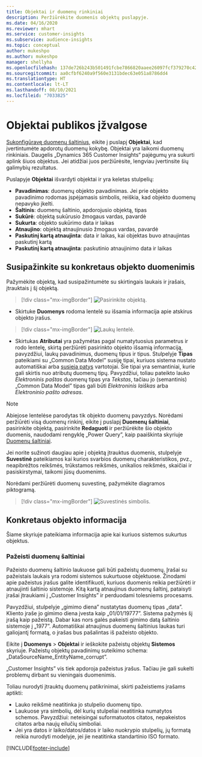 ```yaml
---
title: Objektai ir duomenų rinkiniai
description: Peržiūrėkite duomenis objektų puslapyje.
ms.date: 04/16/2020
ms.reviewer: mhart
ms.service: customer-insights
ms.subservice: audience-insights
ms.topic: conceptual
author: mukeshpo
ms.author: mukeshpo
manager: shellyha
ms.openlocfilehash: 137de726b243b501491fcbe7866820aaee26097fcf379270c423c277374ae9a4
ms.sourcegitcommit: aa0cfbf6240a9f560e3131bdec63e051a8786dd4
ms.translationtype: HT
ms.contentlocale: lt-LT
ms.lasthandoff: 08/10/2021
ms.locfileid: "7033825"
---
```

# <a name="entities-in-audience-insights"></a>Objektai publikos įžvalgose

[Sukonfigūravę duomenų šaltinius](data-sources.md), eikite į puslapį **Objektai**, kad įvertintumėte apdorotų duomenų kokybę. Objektai yra laikomi duomenų rinkiniais. Daugelis „Dynamics 365 Customer Insights“ pajėgumų yra sukurti aplink šiuos objektus. Jei atidžiai juos peržiūrėsite, lengviau įvertinsite šių galimybių rezultatus.

Puslapyje **Objektai** išvardyti objektai ir yra keletas stulpelių:

- **Pavadinimas**: duomenų objekto pavadinimas. Jei prie objekto pavadinimo rodomas įspėjamasis simbolis, reiškia, kad objekto duomenų nepavyko įkelti.
- **Šaltinis**: duomenų šaltinio, apdorojusio objektą, tipas
- **Sukūrė**: objektą sukūrusio žmogaus vardas, pavardė
- **Sukurta**: objekto sukūrimo data ir laikas
- **Atnaujino**: objektą atnaujinusio žmogaus vardas, pavardė
- **Paskutinį kartą atnaujinta**: data ir laikas, kai objektas buvo atnaujintas paskutinį kartą
- **Paskutinį kartą atnaujinta**: paskutinio atnaujinimo data ir laikas

## <a name="explore-a-specific-entitys-data"></a>Susipažinkite su konkretaus objekto duomenimis

Pažymėkite objektą, kad susipažintumėte su skirtingais laukais ir įrašais, įtrauktais į šį objektą.

> [!div class="mx-imgBorder"]
> ![Pasirinkite objektą.](media/data-manager-entities-data.png "Pasirinkti objektą")

- Skirtuke **Duomenys** rodoma lentelė su išsamia informacija apie atskirus objekto įrašus.

> [!div class="mx-imgBorder"]
> ![Laukų lentelė.](media/data-manager-entities-fields.PNG "Laukų lentelė")

- Skirtukas **Atributai** yra pažymėtas pagal numatytuosius parametrus ir rodo lentelę, skirtą peržiūrėti pasirinkto objekto išsamią informaciją, pavyzdžiui, laukų pavadinimus, duomenų tipus ir tipus. Stulpelyje **Tipas** pateikiami su „Common Data Model” susiję tipai, kuriuos sistema nustato automatiškai arba [susieja patys](map-entities.md) vartotojai. Šie tipai yra semantiniai, kurie gali skirtis nuo atributų duomenų tipų. Pavyzdžiui, toliau pateikto lauko *Elektroninis paštas* duomenų tipas yra *Tekstas*, tačiau jo (semantinis) „Common Data Model” tipas gali būti *Elektroninis laiškas* arba *Elektroninio pašto adresas*.

> [!NOTE]
> Abiejose lentelėse parodytas tik objekto duomenų pavyzdys. Norėdami peržiūrėti visą duomenų rinkinį, eikite į puslapį **Duomenų šaltiniai**, pasirinkite objektą, pasirinkite **Redaguoti** ir peržiūrėkite šio objekto duomenis, naudodami rengyklę „Power Query”, kaip paaiškinta skyriuje [Duomenų šaltiniai](data-sources.md).

Jei norite sužinoti daugiau apie į objektą įtrauktus duomenis, stulpelyje **Suvestinė** pateikiamos kai kurios svarbios duomenų charakteristikos, pvz., neapibrėžtos reikšmės, trūkstamos reikšmės, unikalios reikšmės, skaičiai ir pasiskirstymai, taikomi jūsų duomenims.

Norėdami peržiūrėti duomenų suvestinę, pažymėkite diagramos piktogramą.

> [!div class="mx-imgBorder"]
> ![Suvestinės simbolis.](media/data-manager-entities-summary.png "Duomenų suvestinės lentelė")

## <a name="entity-specific-information"></a>Konkretaus objekto informacija

Šiame skyriuje pateikiama informacija apie kai kuriuos sistemos sukurtus objektus.

### <a name="corrupted-data-sources"></a>Pažeisti duomenų šaltiniai

Pažeisto duomenų šaltinio laukuose gali būti pažeistų duomenų. Įrašai su pažeistais laukais yra rodomi sistemos sukurtuose objektuose. Žinodami apie pažeistus įrašus galite identifikuoti, kuriuos duomenis reikia peržiūrėti ir atnaujinti šaltinio sistemoje. Kitą kartą atnaujinus duomenų šaltinį, pataisyti įrašai įtraukiami į „Customer Insights” ir perduodami tolesniems procesams. 

Pavyzdžiui, stulpelyje „gimimo diena” nustatytas duomenų tipas „data”. Kliento įraše jo gimimo diena įvesta kaip „01/01/19777”. Sistema pažymės šį įrašą kaip pažeistą. Dabar kas nors galės pakeisti gimimo datą šaltinio sistemoje į „1977”. Automatiškai atnaujinus duomenų šaltinius laukas turi galiojantį formatą, o įrašas bus pašalintas iš pažeisto objekto. 

Eikite į **Duomenys** > **Objektai** ir ieškokite pažeistų objektų **Sistemos** skyriuje. Pažeistų objektų pavadinimų suteikimo schema: „DataSourceName_EntityName_corrupt”.

„Customer Insights” vis tiek apdoroja pažeistus įrašus. Tačiau jie gali sukelti problemų dirbant su vieningais duomenimis.

Toliau nurodyti įtrauktų duomenų patikrinimai, skirti pažeistiems įrašams aptikti: 

- Lauko reikšmė neatitinka jo stulpelio duomenų tipo.
- Laukuose yra simbolių, dėl kurių stulpeliai neatitinka numatytos schemos. Pavyzdžiui: neteisingai suformatuotos citatos, nepakeistos citatos arba naujų eilučių simboliai.
- Jei yra datos ir laiko/datos/datos ir laiko nuokrypio stulpelių, jų formatą reikia nurodyti modelyje, jei jie neatitinka standartinio ISO formato.



[!INCLUDE[footer-include](../includes/footer-banner.md)]
